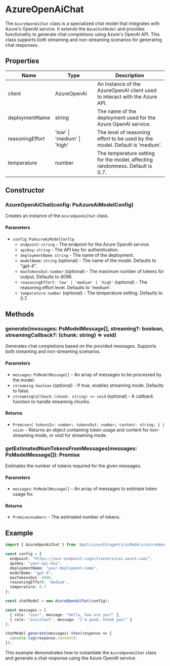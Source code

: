 # AzureOpenAiChat

The `AzureOpenAiChat` class is a specialized chat model that integrates with Azure's OpenAI service. It extends the `BaseChatModel` and provides functionality to generate chat completions using Azure's OpenAI API. This class supports both streaming and non-streaming scenarios for generating chat responses.

## Properties

| Name            | Type                  | Description                                                                 |
|-----------------|-----------------------|-----------------------------------------------------------------------------|
| client          | AzureOpenAI           | An instance of the AzureOpenAI client used to interact with the Azure API.  |
| deploymentName  | string                | The name of the deployment used for the Azure OpenAI service.               |
| reasoningEffort | 'low' \| 'medium' \| 'high' | The level of reasoning effort to be used by the model. Default is 'medium'. |
| temperature     | number                | The temperature setting for the model, affecting randomness. Default is 0.7.|

## Constructor

### AzureOpenAiChat(config: PsAzureAiModelConfig)

Creates an instance of the `AzureOpenAiChat` class.

#### Parameters

- `config`: `PsAzureAiModelConfig`
  - `endpoint`: `string` - The endpoint for the Azure OpenAI service.
  - `apiKey`: `string` - The API key for authentication.
  - `deploymentName`: `string` - The name of the deployment.
  - `modelName`: `string` (optional) - The name of the model. Defaults to "gpt-4".
  - `maxTokensOut`: `number` (optional) - The maximum number of tokens for output. Defaults to 4096.
  - `reasoningEffort`: `'low' | 'medium' | 'high'` (optional) - The reasoning effort level. Defaults to 'medium'.
  - `temperature`: `number` (optional) - The temperature setting. Defaults to 0.7.

## Methods

### generate(messages: PsModelMessage[], streaming?: boolean, streamingCallback?: (chunk: string) => void)

Generates chat completions based on the provided messages. Supports both streaming and non-streaming scenarios.

#### Parameters

- `messages`: `PsModelMessage[]` - An array of messages to be processed by the model.
- `streaming`: `boolean` (optional) - If true, enables streaming mode. Defaults to false.
- `streamingCallback`: `(chunk: string) => void` (optional) - A callback function to handle streaming chunks.

#### Returns

- `Promise<{ tokensIn: number; tokensOut: number; content: string; } | void>` - Returns an object containing token usage and content for non-streaming mode, or void for streaming mode.

### getEstimatedNumTokensFromMessages(messages: PsModelMessage[]): Promise<number>

Estimates the number of tokens required for the given messages.

#### Parameters

- `messages`: `PsModelMessage[]` - An array of messages to estimate token usage for.

#### Returns

- `Promise<number>` - The estimated number of tokens.

## Example

```typescript
import { AzureOpenAiChat } from '@policysynth/agents/aiModels/azureOpenAiChat.js';

const config = {
  endpoint: "https://your-endpoint.cognitiveservices.azure.com/",
  apiKey: "your-api-key",
  deploymentName: "your-deployment-name",
  modelName: "gpt-4",
  maxTokensOut: 4096,
  reasoningEffort: 'medium',
  temperature: 0.7
};

const chatModel = new AzureOpenAiChat(config);

const messages = [
  { role: "user", message: "Hello, how are you?" },
  { role: "assistant", message: "I'm good, thank you!" }
];

chatModel.generate(messages).then(response => {
  console.log(response.content);
});
```

This example demonstrates how to instantiate the `AzureOpenAiChat` class and generate a chat response using the Azure OpenAI service.